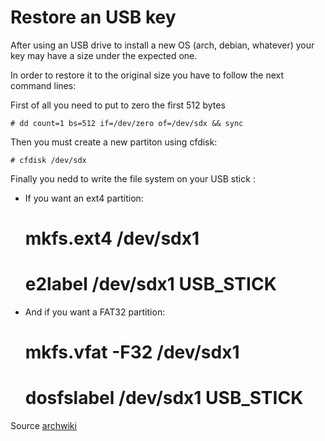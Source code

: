 # Restore an USB key

After using an USB drive to install a new OS (arch, debian, whatever)
your key may have a size under the expected one.

In order to restore it to the original size you have to follow the next command
lines:

First of all you need to put to zero the first 512 bytes

    # dd count=1 bs=512 if=/dev/zero of=/dev/sdx && sync

Then you must create a new partiton using cfdisk:

    # cfdisk /dev/sdx


Finally you nedd to write the file system on your USB stick :

* If you want an ext4 partition:

    # mkfs.ext4 /dev/sdx1
    # e2label /dev/sdx1 USB_STICK

* And if you want a FAT32 partition:

    # mkfs.vfat -F32 /dev/sdx1
    # dosfslabel /dev/sdx1 USB_STICK

Source
[archwiki](https://wiki.archlinux.org/index.php/USB_Flash_Installation_Media#How_to_restore_the_USB_drive)

